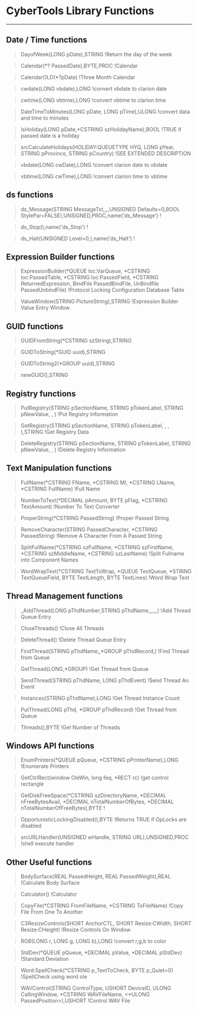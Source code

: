 # CyberTools Library Functions #


----------


## Date / Time functions
>DayofWeek(LONG pDate),STRING                                                            !Return the day of the week

>Calendar(*? PassedDate),BYTE,PROC                                                       !Calendar

>CalendarOLD(*?pDate)                                                                   !Three Month Calendar

>cwdate(LONG vbdate),LONG                                                                !convert vbdate to clarion date

>cwtime(LONG vbtime),LONG                                                                !convert vbtime to clarion time

>DateTimeToMinutes(LONG pDate, LONG pTime),ULONG                                         !convert data and time to minutes

>IsHoliday(LONG pDate,*CSTRING szHolidayName),BOOL                                       !TRUE if passed date is a holiday

>srcCalculateHolidays(HOLIDAY:QUEUETYPE HYQ, LONG pYear, STRING pProvince, STRING pCountry)   !SEE EXTENDED DESCRIPTION

>vbdate(LONG cwDate),LONG                                                                !convert clarion date to vbdate

>vbtime(LONG cwTime),LONG                                                                !convert clarion time to vbtime

## ds functions ##

>ds\_Message(STRING MessageTxt,<STRING HeadingTxt>,<STRING IconSent>,<STRING ButtonsPar>,UNSIGNED Defaults=0,BOOL StylePar=FALSE),UNSIGNED,PROC,name('ds_Message')   !

>ds\_Stop(<string StopText>),name('ds_Stop')                                              !

>ds_Halt(UNSIGNED Level=0,<STRING HaltText>),name('ds\_Halt')                             !

## Expression Builder functions

>ExpressionBuilder(*QUEUE loc:VarQueue, *CSTRING loc:PassedTable, *CSTRING loc:PassedField, *CSTRING ReturnedExpression, BindFile PassedBindFile, UnBindfile PassedUnbindFile)   !Protocol Locking Configuration Database Table

>ValueWindow(STRING PictureString),STRING                                                !Expression Builder Value Entry Window

## GUID functions

>GUIDFromString(*CSTRING szString),STRING

>GUIDToString(*GUID uuid),STRING

>GUIDToString2(*GROUP uuid),STRING

>newGUID(),STRING

## Registry functions

>PutRegistry(STRING pSectionName, STRING pTokenLabel, STRING pNewValue, <STRING pFileName>, <STRING pUserName>)                      !Put Registry Information

>GetRegistry(STRING pSectionName, STRING pTokenLabel, <STRING pDefaultValue>, <STRING pDummyParameter>, <STRING pUserName>),STRING   !Get Registry Data

>DeleteRegistry(STRING pSectionName, STRING pTokenLabel, STRING pNewValue, <STRING pFileName>, <STRING pUserName>)                   !Delete Registry Information


## Text Manipulation functions

>FullName(*CSTRING FName, *CSTRING MI, *CSTRING LName, *CSTRING FullName)                !Full Name

>NumberToText(*DECIMAL pAmount, BYTE pFlag, *CSTRING TextAmount)                         !Number To Text Converter

>ProperString(*CSTRING PassedString)                                                     !Proper Passed String

>RemoveCharacter(STRING PassedCharacter, *CSTRING PassedString)                          !Remove A Character From A Passed String

>SplitFullName(*CSTRING szFullName, *CSTRING szFirstName, *CSTRING szMiddleName, *CSTRING szLastName)                        !Split Fullname into Component Names

>WordWrapText(*CSTRING TextToWrap, *QUEUE TextQueue, *STRING TextQueueField, BYTE TextLength, BYTE TextLines)                !Word Wrap Text

## Thread Management functions

>_AddThread(LONG pThdNumber,STRING pThdName,<LONG pThdMaxInstance>,<LONG pThdParam1>,<LONG pThdParam2>,<LONG pThdParam3>,<LONG pThdParam4>,<STRING pThdBuffer>)   !Add Thread Queue Entry

>CloseThreads()                                                                          !Close All Threads

>DeleteThread()                                                                          !Delete Thread Queue Entry

>FindThread(STRING pThdName,<LONG pThdInstance>,*GROUP pThdRecord,<STRING pThdOrdinal>)  !Find Thread from Queue

>GetThread(LONG,*GROUP)                                                                  !Get Thread from Queue

>SendThread(STRING pThdName, LONG pThdEvent)                                             !Send Thread An Event

>Instances(STRING pThdName),LONG                                                         !Get Thread Instance Count

>PutThread(LONG pThd, *GROUP pThdRecord)                                                 !Get Thread from Queue

>Threads(),BYTE                                                                          !Get Number of Threads

## Windows API functions

>EnumPrinters(*QUEUE pQueue, *CSTRING pPrinterName),LONG                                 !Enumerate Printers

>GetCtrlRect(window OleWin, long feq, *RECT rc)                                          !get control rectangle

>GetDiskFreeSpace(*CSTRING szDirectoryName, *DECIMAL nFreeBytesAvail, *DECIMAL nTotalNumberOfBytes, *DECIMAL nTotalNumberOfFreeBytes),BYTE   !

>OpportunisticLockingDisabled(),BYTE                                                     !Returns TRUE if OpLocks are disabled

>srcURLHandler(UNSIGNED wHandle, STRING URL),UNSIGNED,PROC                               !shell execute handler


## Other Useful functions

>BodySurface(REAL PassedHeight, REAL PassedWeight),REAL                                  !Calculate Body Surface

>Calculator()                                                                            !Calculator

>CopyFile(*CSTRING FromFileName, *CSTRING ToFileName)                                    !Copy File From One To Another

>C3ResizeControls(SHORT AnchorCTL, SHORT Resize:CWidth, SHORT Resize:CHeight)            !Resize Controls On Window

>RGB(LONG r, LONG g, LONG b),LONG                                                        !convert r,g,b to color

>StdDev(*QUEUE pQueue, *DECIMAL pValue, *DECIMAL pStdDev)                                !Standard Deviation

>Word:SpellCheck(*CSTRING p\_TextToCheck, BYTE p_Quiet=0)                                 !SpellCheck using word ole
>
>WAVControl(STRING ControlType, USHORT DeviceID, ULONG CallingWindow, \*CSTRING WAVFileName, <*ULONG PassedPosition>),USHORT  !Control WAV File

